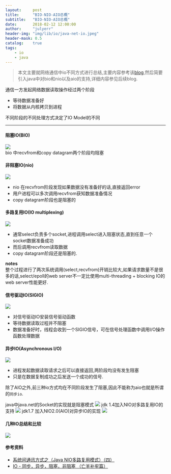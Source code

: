 ```yaml
---
layout:     post
title:      "BIO-NIO-AIO总概"
subtitle:   "BIO-NIO-AIO总概"
date:       2018-02-12 12:00:00
author:     "julyerr"
header-img: "img/lib/io/java-net-io.jpeg"
header-mask: 0.5
catalog: 	true
tags:
    - io
    - java
---
```


>本文主要就网络通信中io不同方式进行总结,主要内容参考该[blog](http://blog.csdn.net/historyasamirror/article/details/5778378),然后简要引入java中对bio和nio以及aio的支持,详细内容参见后续blog.

通信一方发起网络数据读取操作经过两个阶段

- 等待数据准备好
- 将数据从内核拷贝到进程

不同阶段的不同处理方式决定了IO Model的不同	

---
#### 阻塞IO(BIO)
![](/img/lib/io/bio.gif)	
bio 中recvfrom和copy datagram两个阶段均阻塞

#### 非阻塞IO(nio)
![](/img/lib/io/nio.gif)

- nio 在recvfrom阶段发现如果数据没有准备好的话,直接返回error
- 用户进程可以多次调用recvfrom获知数据准备情况
- copy datagram阶段也是阻塞的

#### 多路复用IO(IO multiplexing)
![](/img/lib/io/multiplex-io.gif)

- 通常select负责多个socket,进程调用select进入阻塞状态,直到任意一个socket数据准备成功
- 而后调用recvfrom读取数据
- copy datagram阶段还是阻塞的.

**notes**<br>
	整个过程进行了两次系统调用(select,recvfrom)开销比较大,如果请求数量不是很多的话,select/epoll的web server不一定比使用multi-threading + blocking IO的web server性能更好.

#### 信号驱动IO(SIGIO)	
![](/img/lib/io/sigio.jpg)		

- 对信号驱动IO安装信号驱动函数
- 等待数据读取过程并不阻塞
- 数据准备好时，线程会收到一个SIGIO信号，可在信号处理函数中调用I/O操作函数处理数据


#### 异步IO(Asynchronous I/O)
![](/img/lib/io/aio.gif)		

- 进程发起数据读取请求之后可以直接返回,两阶段均没有发生阻塞
- 只是在数据复制成功之后发送一个成功的信号.

除了AIO之外,前三种io方式均在不同阶段发生了阻塞,因此不能称为aio也就是所谓的`同步io`.


java中java.net的Socket的实现就是阻塞模式
	![](/img/lib/io/java-bio.png)
jdk 1.4加入NIO对多路复用IO的支持
	![](/img/lib/io/java-nio.png)
jdk1.7 加入NIO2.0(AIO)对异步IO的实现
	![](/img/lib/io/java-aio.png)

#### 几种IO总结和比较
![](/img/lib/io/io-compare.jpg)


#### 参考资料

- [系统间通讯方式之（Java NIO多路复用模式）（四）](http://blog.csdn.net/u010963948/article/details/78507255)
- [IO - 同步，异步，阻塞，非阻塞 （亡羊补牢篇）](http://blog.csdn.net/historyasamirror/article/details/5778378)